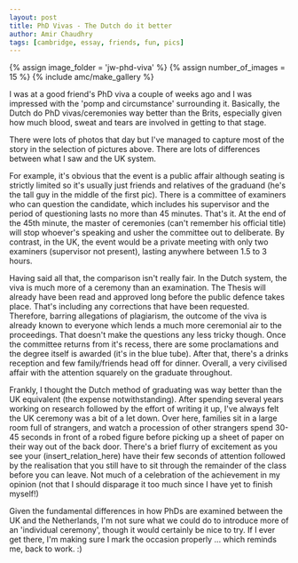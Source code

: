```yaml
---
layout: post
title: PhD Vivas - The Dutch do it better
author: Amir Chaudhry
tags: [cambridge, essay, friends, fun, pics]
---
```


<!-- permalink: http://amirchaudhry.com/Phd-vivas-the-dutch-do-it-better
-->

{% assign image_folder = 'jw-phd-viva' %}
{% assign number_of_images = 15 %}
{% include amc/make_gallery %}

I was at a good friend's PhD viva a couple of weeks ago and I was impressed with the 'pomp and circumstance' surrounding it.  Basically, the Dutch do PhD vivas/ceremonies way better than the Brits, especially given how much blood, sweat and tears are involved in getting to that stage.

There were lots of photos that day but I've managed to capture most of the story in the selection of pictures above. There are lots of differences between what I saw and the UK system.  

For example, it's obvious that the event is a public affair although seating is strictly limited so it's usually just friends and relatives of the graduand (he's the tall guy in the middle of the first pic).  There is a committee of examiners who can question the candidate, which includes his supervisor and the period of questioning lasts no more than 45 minutes.  That's it.  At the end of the 45th minute, the master of ceremonies (can't remember his official title) will stop whoever's speaking and usher the committee out to deliberate.  By contrast, in the UK, the event would be a private meeting with only two examiners (supervisor not present), lasting anywhere between 1.5 to 3 hours.

Having said all that, the comparison isn't really fair.  In the Dutch system, the viva is much more of a ceremony than an examination.  The Thesis will already have been read and approved long before the public defence takes place.   That's including any corrections that have been requested.  Therefore, barring allegations of plagiarism, the outcome of the viva is already known to everyone which lends a much more ceremonial air to the proceedings.  That doesn't make the questions any less tricky though.  Once the committee returns from it's recess, there are some proclamations and the degree itself is awarded (it's in the blue tube).  After that, there's a drinks reception and few family/friends head off for dinner.  Overall, a very civilised affair with the attention squarely on the graduate throughout.

Frankly, I thought the Dutch method of graduating was way better than the UK equivalent (the expense notwithstanding).  After spending several years working on research followed by the effort of writing it up, I've always felt the UK ceremony was a bit of a let down.  Over here, families sit in a large room full of strangers, and watch a procession of other strangers spend 30-45 seconds in front of a robed figure before picking up a sheet of paper on their way out of the back door.  There's a brief flurry of excitement as you see your (insert_relation_here) have their few seconds of attention followed by the realisation that you still have to sit through the remainder of the class before you can leave.  Not much of a celebration of the achievement in my opinion (not that I should disparage it too much since I have yet to finish myself!)

Given the fundamental differences in how PhDs are examined between the UK and the Netherlands, I'm not sure what we could do to introduce more of an 'individual ceremony', though it would certainly be nice to try.  If I ever get there, I'm making sure I mark the occasion properly ... which reminds me, back to work. :)
